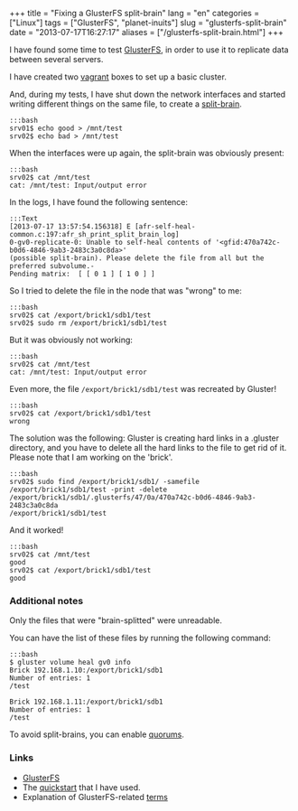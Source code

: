 +++
title = "Fixing a GlusterFS split-brain"
lang = "en"
categories = ["Linux"]
tags = ["GlusterFS", "planet-inuits"]
slug = "glusterfs-split-brain"
date = "2013-07-17T16:27:17"
aliases = ["/glusterfs-split-brain.html"]
+++

I have found some time to test [GlusterFS](http://gluster.org), in order to use it to replicate data between several servers.

I have created two [vagrant](http://vagrantup.com) boxes to set up a basic cluster.

And, during my tests, I have shut down the network interfaces and started writing different things on the same file, to create a [split-brain](http://en.wikipedia.org/wiki/Split-brain_%28computing%29).

    :::bash
    srv01$ echo good > /mnt/test
    srv02$ echo bad > /mnt/test

When the interfaces were up again, the split-brain was obviously present:

    :::bash
    srv02$ cat /mnt/test
    cat: /mnt/test: Input/output error

In the logs, I have found the following sentence:

    :::Text
    [2013-07-17 13:57:54.156318] E [afr-self-heal-common.c:197:afr_sh_print_split_brain_log]
    0-gv0-replicate-0: Unable to self-heal contents of '<gfid:470a742c-b0d6-4846-9ab3-2483c3a0c8da>'
    (possible split-brain). Please delete the file from all but the preferred subvolume.-
    Pending matrix:  [ [ 0 1 ] [ 1 0 ] ]

So I tried to delete the file in the node that was "wrong" to me:

    :::bash
    srv02$ cat /export/brick1/sdb1/test
    srv02$ sudo rm /export/brick1/sdb1/test

But it was obviously not working:

    :::bash
    srv02$ cat /mnt/test
    cat: /mnt/test: Input/output error

Even more, the file `/export/brick1/sdb1/test` was recreated by Gluster!

    :::bash
    srv02$ cat /export/brick1/sdb1/test
    wrong

The solution was the following: Gluster is creating hard links in a .gluster directory, and you have to delete all the hard links to the file to get rid of it.
Please note that I am working on the 'brick'.

    :::bash
    srv02$ sudo find /export/brick1/sdb1/ -samefile /export/brick1/sdb1/test -print -delete
    /export/brick1/sdb1/.glusterfs/47/0a/470a742c-b0d6-4846-9ab3-2483c3a0c8da
    /export/brick1/sdb1/test

And it worked!

    :::bash
    srv02$ cat /mnt/test
    good
    srv02$ cat /export/brick1/sdb1/test
    good

### Additional notes

Only the files that were "brain-splitted" were unreadable.

You can have the list of these files by running the following command:

    :::bash
    $ gluster volume heal gv0 info
    Brick 192.168.1.10:/export/brick1/sdb1
    Number of entries: 1
    /test

    Brick 192.168.1.11:/export/brick1/sdb1
    Number of entries: 1
    /test

To avoid split-brains, you can enable [quorums](http://www.gluster.org/community/documentation/index.php/Features/Server-quorum).

### Links

* [GlusterFS](http://gluster.org)
* The [quickstart](http://www.gluster.org/community/documentation/index.php/QuickStart) that I have used.
* Explanation of GlusterFS-related [terms](http://www.gluster.org/community/documentation/index.php/GlusterFS_Concepts)
